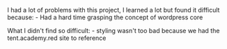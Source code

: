 I had a lot of problems with this project, I learned a lot but found it difficult because:
     - Had a hard time grasping the concept of wordpress core



What I didn't find so difficult:
    - styling wasn't too bad because we had the tent.academy.red site to reference